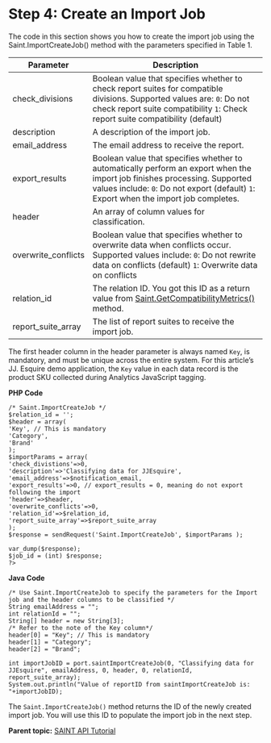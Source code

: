 # Step 4: Create an Import Job

 

The code in this section shows you how to create the import job using the Saint.ImportCreateJob\(\) method with the parameters specified in Table 1.

| Parameter | Description |
|-------------|---------------|
| check\_divisions | Boolean value that specifies whether to check report suites for compatible divisions. Supported values are: `0`: Do not check report suite compatibility `1`: Check report suite compatibility \(default\) |
| description | A description of the import job. |
| email\_address | The email address to receive the report. |
| export\_results | Boolean value that specifies whether to automatically perform an export when the import job finishes processing. Supported values include: `0`: Do not export \(default\) `1`: Export when the import job completes. |
| header | An array of column values for classification. |
| overwrite\_conflicts | Boolean value that specifies whether to overwrite data when conflicts occur. Supported values include: `0`: Do not rewrite data on conflicts \(default\) `1`: Overwrite data on conflicts |
| relation\_id | The relation ID. You got this ID as a return value from [Saint.GetCompatibilityMetrics\(\)](https://marketing.adobe.com/developer/documentation/saint-api/r-getcompatibilitymetrics) method. |
| report\_suite\_array | The list of report suites to receive the import job. |

The first header column in the header parameter is always named `Key`, is mandatory, and must be unique across the entire system. For this article’s JJ. Esquire demo application, the `Key` value in each data record is the product SKU collected during Analytics JavaScript tagging.

**PHP Code** 

```
/* Saint.ImportCreateJob */ 
$relation_id = ''; 
$header = array( 
'Key', // This is mandatory 
'Category', 
'Brand' 
); 
$importParams = array( 
'check_divistions'=>0, 
'description'=>'Classifying data for JJEsquire', 
'email_address'=>$notification_email, 
'export_results'=>0, // export_results = 0, meaning do not export following the import
'header'=>$header, 
'overwrite_conflicts'=>0, 
'relation_id'=>$relation_id, 
'report_suite_array'=>$report_suite_array 
); 
$response = sendRequest('Saint.ImportCreateJob', $importParams ); 

var_dump($response); 
$job_id = (int) $response; 
?>
```

**Java Code** 

```
/* Use Saint.ImportCreateJob to specify the parameters for the Import job and the header columns to be classified */ 
String emailAddress = ""; 
int relationId = ""; 
String[] header = new String[3]; 
/* Refer to the note of the Key column*/ 
header[0] = "Key"; // This is mandatory 
header[1] = "Category"; 
header[2] = "Brand"; 

int importJobID = port.saintImportCreateJob(0, "Classifying data for JJEsquire", emailAddress, 0, header, 0, relationId, report_suite_array); 
System.out.println("Value of reportID from saintImportCreateJob is: "+importJobID);
```

The `Saint.ImportCreateJob()` method returns the ID of the newly created import job. You will use this ID to populate the import job in the next step.

**Parent topic:** [SAINT API Tutorial](c_SAINT_API_Overview.md)

